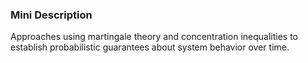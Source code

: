 ### Mini Description

Approaches using martingale theory and concentration inequalities to establish probabilistic guarantees about system behavior over time.
